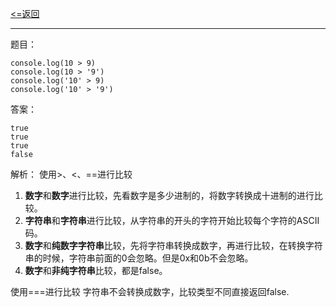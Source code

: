 [<=返回](./index.md)
<hr/>

题目：
```
console.log(10 > 9)
console.log(10 > '9')
console.log('10' > 9)
console.log('10' > '9')
```

答案：
```
true
true
true
false
```

解析：
使用>、<、==进行比较
1. **数字**和**数字**进行比较，先看数字是多少进制的，将数字转换成十进制的进行比较。
2. **字符串**和**字符串**进行比较，从字符串的开头的字符开始比较每个字符的ASCII码。
3. **数字**和**纯数字字符串**比较，先将字符串转换成数字，再进行比较，在转换字符串的时候，字符串前面的0会忽略。但是0x和0b不会忽略。
4. **数字**和**非纯字符串**比较，都是false。

使用===进行比较
字符串不会转换成数字，比较类型不同直接返回false.
